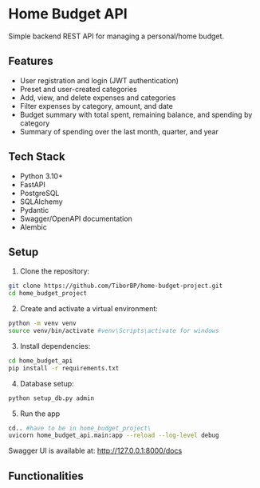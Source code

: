 # Home Budget API
Simple backend REST API for managing a personal/home budget.

## Features
- User registration and login (JWT authentication)
- Preset and user-created categories
- Add, view, and delete expenses and categories
- Filter expenses by category, amount, and date
- Budget summary with total spent, remaining balance, and spending by category
- Summary of spending over the last month, quarter, and year

## Tech Stack
- Python 3.10+
- FastAPI
- PostgreSQL
- SQLAlchemy
- Pydantic
- Swagger/OpenAPI documentation
- Alembic

## Setup

1. Clone the repository:
```bash
git clone https://github.com/TiborBP/home-budget-project.git
cd home_budget_project
```
2. Create and activate a virtual environment:
```bash
python -m venv venv
source venv/bin/activate #venv\Scripts\activate for windows
```
3. Install dependencies:
```bash
cd home_budget_api
pip install -r requirements.txt
```
4. Database setup:
```bash
python setup_db.py admin
```
5. Run the app
```bash
cd.. #have to be in home_budget_project\
uvicorn home_budget_api.main:app --reload --log-level debug
```
Swagger UI is available at: http://127.0.0.1:8000/docs



## Functionalities